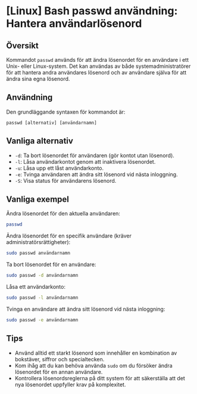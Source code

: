 # [Linux] Bash passwd användning: Hantera användarlösenord

## Översikt
Kommandot `passwd` används för att ändra lösenordet för en användare i ett Unix- eller Linux-system. Det kan användas av både systemadministratörer för att hantera andra användares lösenord och av användare själva för att ändra sina egna lösenord.

## Användning
Den grundläggande syntaxen för kommandot är:

```
passwd [alternativ] [användarnamn]
```

## Vanliga alternativ
- `-d`: Ta bort lösenordet för användaren (gör kontot utan lösenord).
- `-l`: Låsa användarkontot genom att inaktivera lösenordet.
- `-u`: Låsa upp ett låst användarkonto.
- `-e`: Tvinga användaren att ändra sitt lösenord vid nästa inloggning.
- `-S`: Visa status för användarens lösenord.

## Vanliga exempel
Ändra lösenordet för den aktuella användaren:

```bash
passwd
```

Ändra lösenordet för en specifik användare (kräver administratörsrättigheter):

```bash
sudo passwd användarnamn
```

Ta bort lösenordet för en användare:

```bash
sudo passwd -d användarnamn
```

Låsa ett användarkonto:

```bash
sudo passwd -l användarnamn
```

Tvinga en användare att ändra sitt lösenord vid nästa inloggning:

```bash
sudo passwd -e användarnamn
```

## Tips
- Använd alltid ett starkt lösenord som innehåller en kombination av bokstäver, siffror och specialtecken.
- Kom ihåg att du kan behöva använda `sudo` om du försöker ändra lösenordet för en annan användare.
- Kontrollera lösenordsreglerna på ditt system för att säkerställa att det nya lösenordet uppfyller krav på komplexitet.